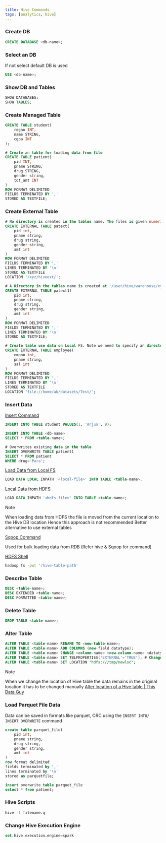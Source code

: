 ```yaml
---
title: Hive Commands
tags: [analytics, hive]
---
```


### Create DB

````sql
CREATE DATABASE <db-name>;
````

### Select an DB

If not select default DB is used

````sql
USE <db-name>; 
````

### Show DB and Tables

````sql
SHOW DATABASES;
SHOW TABLES;
````

### Create Managed Table

````sql
CREATE TABLE student(
	regno INT, 
	name STRING,
	cgpa INT
);

# Create an table for loading data from file
CREATE TABLE patient(
	pid INT,
	pname STRING,
	drug STRING,
	gender string,
	tot_amt INT
)
ROW FORMAT DELIMITED
FIELDS TERMINATED BY ','
STORED AS TEXTFILE;
````

### Create External Table

````sql
# No directory is created in the tables name. The files is given numeric names '00000_0'
CREATE EXTERNAL TABLE patext(
	pid int,
	pname string,
	drug string,
	gender string,
	amt int
)
ROW FORMAT DELIMITED
FIELDS TERMINATED BY ','
LINES TERMINATED BY '\n'
STORED AS TEXTFILE
LOCATION '/xyz/hiveext/';

# A Directory in the tables name is created at '/user/hive/warehouse/xyz.db/'
CREATE EXTERNAL TABLE patext1(
	pid int,
	pname string,
	drug string,
	gender string,
	amt int
)
ROW FORMAT DELIMITED
FIELDS TERMINATED BY ','
LINES TERMINATED BY '\n'
STORED AS TEXTFILE;

# Create table use data on Local FS. Note we need to specify an directory not an file
CREATE EXTERNAL TABLE employee(
	empno int,
	pname string,
	sal int
)
ROW FORMAT DELIMITED
FIELDS TERMINATED BY ','
LINES TERMINATED BY '\n'
STORED AS TEXTFILE
LOCATION 'file://home/ak/datasets/Test/';
````

### Insert Data

<u>Insert Command</u>

````sql
INSERT INTO TABLE student VALUES(1, 'Arjun', 9);

INSERT INTO TABLE <db-name>
SELECT * FROM <table-name>;

# Overwrites existing data in the table
INSERT OVERWRITE TABLE patient1
SELECT * FROM patient
WHERE drug='Para'; 
````

<u>Load Data from Local FS</u>

````sql
LOAD DATA LOCAL INPATH '<local-file>' INTO TABLE <table-name>;
````

<u>Local Data from HDFS</u>

````sql
LOAD DATA INPATH '<hdfs-file>' INTO TABLE <table-name>;
````

 > [!NOTE]
 > When loading data from HDFS the file is moved from the current location to the Hive DB location
 > Hence this approach is not recommended
 > Better alternative to use external tables

<u>Sqoop Command</u>
  
Used for bulk loading data from RDB (Refer hive & Sqoop for command)

<u>HDFS Shell</u>

````bash
hadoop fs -put '/hive-table-path'
````

### Describe Table

````sql
DESC <table-name>;
DESC EXTENDED <table-name>;
DESC FORMATTED <table-name>;
````

### Delete Table

````sql
DROP TABLE <table-name>;
````

### Alter Table

````sql
ALTER TABLE <table-name> RENAME TO <new-table-name>;
ALTER TABLE <table-name> ADD COLUMNS (new-field datatype);
ALTER TABLE <table-name> CHANGE <column-name> <new-column-name> <datatype>;
ALTER TABLE <table-name> SET TBLPROPERTIES('EXTERNAL'='TRUE'); # Change managed table to external table
ALTER TABLE <table-name> SET LOCATION "hdfs:///tmp/newloc";
````

 > [!NOTE]
 > When we change the location of Hive table the data remains in the original location it has to be changed manually
 > [Alter location of a Hive table | This Data Guy](https://thisdataguy.com/2018/04/17/alter-location-of-a-hive-table/)

### Load Parquet File Data

Data can be saved in formats like parquet, ORC using the `INSERT INTO/ INSERT OVERWRITE` command

````sql
create table parquet_file(
	pid int,
	pname string,
	drug string,
	gender string,
	amt int
)
row format delimited 
fields terminated by ',' 
lines terminated by '\n'
stored as parquetfile;

insert overwrite table parquet_file 
select * from patient;
````

### Hive Scripts

````bash
hive -f filename.q 
````

### Change Hive Execution Engine

````sql
set.hive.execution.engine=spark 
````